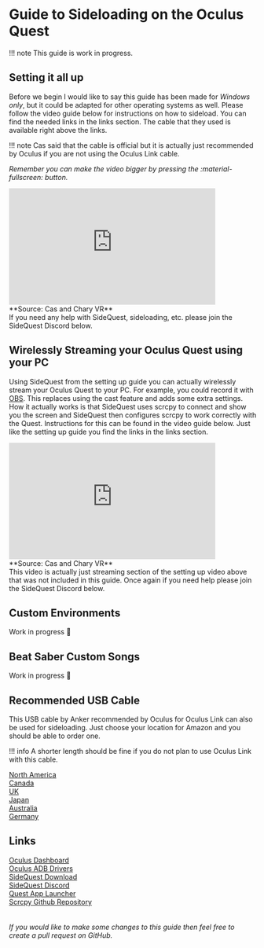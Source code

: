 # Guide to Sideloading on the Oculus Quest
!!! note
    This guide is work in progress.
## Setting it all up
Before we begin I would like to say this guide has been made for _Windows only_, but it could be adapted for other operating systems as well. Please follow the video guide below for instructions on how to sideload. You can find the needed links in the links section. The cable that they used is available right above the links.

!!! note
    Cas said that the cable is official but it is actually just recommended by Oculus if you are not using the Oculus Link cable.

_Remember you can make the video bigger by pressing the :material-fullscreen: button._<br/>
<iframe style="border:0;width:420px;height:237px;" src="https://www.youtube.com/embed/SDljN6UqO34?start=0&end=325&modestbranding=1&rel=0" allowfullscreen></iframe>
<br/>**Source: Cas and Chary VR**<br/>
If you need any help with SideQuest, sideloading, etc. please join the SideQuest Discord below.

## Wirelessly Streaming your Oculus Quest using your PC
Using SideQuest from the setting up guide you can actually wirelessly stream your Oculus Quest to your PC. For example, you could record it with [OBS](https://obsproject.com/). This replaces using the cast feature and adds some extra settings. How it actually works is that SideQuest uses scrcpy to connect and show you the screen and SideQuest then configures scrcpy to work correctly with the Quest. Instructions for this can be found in the video guide below. Just like the setting up guide you find the links in the links section.<br/>
<iframe style="border:0;width:420px;height:237px;" src="https://www.youtube.com/embed/SDljN6UqO34?start=339&end=504&modestbranding=1&rel=0" allowfullscreen></iframe>
<br/>**Source: Cas and Chary VR**<br/>
This video is actually just streaming section of the setting up video above that was not included in this guide. Once again if you need help please join the SideQuest Discord below.

## Custom Environments
Work in progress :construction:

## Beat Saber Custom Songs
Work in progress :construction:

## Recommended USB Cable
This USB cable by Anker recommended by Oculus for Oculus Link can also be used for sideloading. Just choose your location for Amazon and you should be able to order one.

!!! info
    A shorter length should be fine if you do not plan to use Oculus Link with this cable.

[North America](https://www.amazon.com/gp/product/B01MZIPYPY/)
<br/>[Canada](https://www.amazon.ca/dp/B01MZIPYPY/)
<br/>[UK](https://www.amazon.co.uk/dp/B01MZIPYPY/)
<br/>[Japan](https://www.amazon.co.jp/dp/B01MZIPYPY/)
<br/>[Australia](https://www.amazon.com.au/dp/B01MZIPYPY/)
<br/>[Germany](https://www.amazon.de/dp/B01MZIPYPY/)

## Links
[Oculus Dashboard](https://dashboard.oculus.com)
<br/>[Oculus ADB Drivers](https://developer.oculus.com/downloads/package/oculus-adb-drivers/)
<br/>[SideQuest Download](https://sidequestvr.com/#/setup-howto)
<br/>[SideQuest Discord](https://discord.me/sidequestvr)
<br/>[Quest App Launcher](https://sdq.st/a/199)
<br/>[Scrcpy Github Repository](https://github.com/Genymobile/scrcpy)
<br/><br/><br/>
_If you would like to make some changes to this guide then feel free to create a pull request on GitHub._
